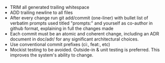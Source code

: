 - TRIM all generated trailing whitespace
- ADD trailing newline to all files
- After every change run git add/commit (one-liner) with bullet list of verbatim prompts used titled "prompts:" and yourself as co-author in github format, explaining in full the changes made
- Each commit must be an atomic and coherent change, including an ADR document in doc/adr/ for any significant architectural choices.
- Use conventional commit prefixes (ci:, feat:, etc)
- Mockist testing to be avoided. Outside-in & unit testing is preferred. This improves the system's ability to change.

